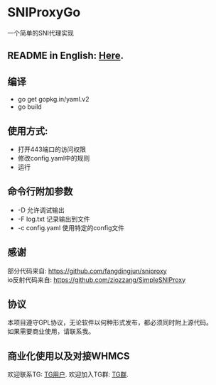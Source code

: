 # SNIProxyGo
一个简单的SNI代理实现

## README in English: [Here](https://github.com/TachibanaSuzume/SNIProxyGo/READMEEN.md "link"). 

## 编译
* go get gopkg.in/yaml.v2
* go build

## 使用方式:
* 打开443端口的访问权限
* 修改config.yaml中的规则
* 运行

## 命令行附加参数
*  -D 允许调试输出
*  -F log.txt 记录输出到文件
*  -c config.yaml 使用特定的config文件

## 感谢
部分代码来自: https://github.com/fangdingjun/sniproxy  
io反射代码来自: https://github.com/ziozzang/SimpleSNIProxy

## 协议
本项目遵守GPL协议，无论软件以何种形式发布，都必须同时附上源代码。  
如果需要商业使用，请联系我。

## 商业化使用以及对接WHMCS
欢迎联系TG: [TG用户](https://t.me/TachibanaSuzume "点我"). 
欢迎加入TG群: [TG群](https://t.me/V2rayIsNotGreat "点我"). 
